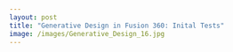 ```yaml
---
layout: post
title: "Generative Design in Fusion 360: Inital Tests"
image: /images/Generative_Design_16.jpg
---
```

